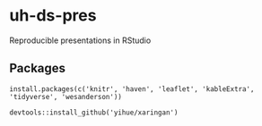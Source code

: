 # uh-ds-pres
Reproducible presentations in RStudio

## Packages

`install.packages(c('knitr', 'haven', 'leaflet', 'kableExtra', 'tidyverse', 'wesanderson'))`        

`devtools::install_github('yihue/xaringan')`